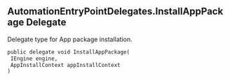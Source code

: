 ## AutomationEntryPointDelegates.InstallAppPackage Delegate

Delegate type for App package installation.

```txt
public delegate void InstallAppPackage(
 IEngine engine,
 AppInstallContext appInstallContext
)
```
